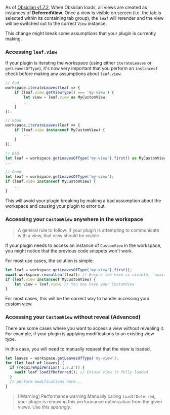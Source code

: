 As of [Obsidian v1.7.2](#TODO), When Obsidian loads, all views are created as instances of **DeferredView**. Once a view is visible on screen (i.e. the tab is selected within its containing tab group), the `leaf` will rerender and the view will be switched out to the correct `View` instance.

This change might break some assumptions that your plugin is currently making.

### Accessing `leaf.view`

If your plugin is iterating the workspace (using either `iterateLeaves` or `getLeavesOfType`), it's now very important that you perform an `instanceof` check before making any assumptions about `leaf.view`.

```ts
// Bad
workspace.iterateLeaves(leaf => {
    if (leaf.view.getViewType() === 'my-view') {
        let view = leaf.view as MyCustomView;
        ...
    }
});

// Good
workspace.iterateLeaves(leaf => {
    if (leaf.view instanceof MyCustomView) {
        ...
    }
});
```

```ts
// Bad
let leaf = workspace.getLeavesOfType('my-view').first() as MyCustomView;
...

// Good
let leaf = workspace.getLeavesOfType('my-view');
if (leaf.view instanceof MyCustomView) {
    ...
}
```

This will avoid your plugin breaking by making a bad assumption about the workspace and causing your plugin to error out.

### Accessing your `CustomView` anywhere in the workspace

> A general rule to follow: if your plugin is attempting to communicate with a view, that view should be visible.

If your plugin needs to access an instance of `CustomView` in the workspace, you might notice that the previous code snippets won't work.

For most use cases, the solution is simple:

```ts
let leaf = workspace.getLeavesOfType('my-view').first();
await workspace.revealLeaf(leaf); // Ensure the view is visible, `await` it to make sure the view is fully loaded
if (leaf.view instanceof MyCustomView) {
    let view = leaf.view; // You now have your CustomView
}
```

For most cases, this will be the correct way to handle accessing your custom view.

### Accessing your `CustomView` without reveal (Advanced)

There are some cases where you want to access a view without revealing it. For example, if your plugin is applying modifications to an existing view type.

In this case, you will need to manually request that the view is loaded.

```ts
let leaves = workspace.getLeavesOfType('my-view');
for (let leaf of leaves) {
  if (requireApiVersion('1.7.2')) {
    await leaf.loadIfDeferred(); // Ensure view is fully loaded
  }
  // perform modifications here...
}
```

> [!Warning] Performance warning
> Manually calling `loadIfDeferred`, your plugin is removing this performance optimization from the given views. Use this *sparingly*.
